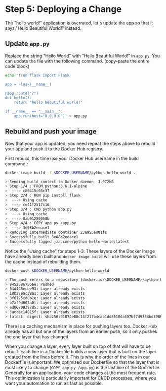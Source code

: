 # Step 5: Deploying a Change

The "hello world!" application is overrated, let's update the app so that it says "Hello Beautiful World!" instead.

## Update `app.py`

Replace the string "Hello World" with "Hello Beautiful World!" in `app.py`. You can update the file with the following command. \(copy-paste the entire code block\)

```bash
echo 'from flask import Flask

app = Flask(__name__)

@app.route("/")
def hello():
    return "hello beautiful world!"

if __name__ == "__main__":
    app.run(host="0.0.0.0")' > app.py
```

## Rebuild and push your image

Now that your app is updated, you need repeat the steps above to rebuild your app and push it to the Docker Hub registry.

First rebuild, this time use your Docker Hub username in the build command.:

```bash
docker image build -t $DOCKER_USERNAME/python-hello-world .
```

```bash
> Sending build context to Docker daemon  3.072kB
> Step 1/4 : FROM python:3.6.1-alpine
>  ---> c86415c03c37
> Step 2/4 : RUN pip install flask
>  ---> Using cache
>  ---> ce41f2517c16
> Step 3/4 : CMD python app.py
>  ---> Using cache
>  ---> 0ab91286958b
> Step 4/4 : COPY app.py /app.py
>  ---> 3e08b2eeace1
> Removing intermediate container 23a955e881fc
> Successfully built 3e08b2eeace1
> Successfully tagged jzaccone/python-hello-world:latest
```

Notice the "Using cache" for steps 1-3. These layers of the Docker Image have already been built and `docker image build` will use these layers from the cache instead of rebuilding them.

```bash
docker push $DOCKER_USERNAME/python-hello-world
```

```bash
> The push refers to a repository [docker.io/<DOCKER_USERNAME>/python-hello-world]
> 94525867566e: Pushed 
> 64d445ecbe93: Layer already exists 
> 18b27eac38a1: Layer already exists 
> 3f6f25cd8b1e: Layer already exists 
> b7af9d602a0f: Layer already exists 
> ed06208397d5: Layer already exists 
> 5accac14015f: Layer already exists 
> latest: digest: sha256:91874e88c14f217b4cab1dd5510da307bf7d9364bd39860c9cc8688573ab1a3a size: 1786
```

There is a caching mechanism in place for pushing layers too. Docker Hub already has all but one of the layers from an earlier push, so it only pushes the one layer that has changed.

When you change a layer, every layer built on top of that will have to be rebuilt. Each line in a Dockerfile builds a new layer that is built on the layer created from the lines before it. This is why the order of the lines in our Dockerfile is important. We optimized our Dockerfile so that the layer that is most likely to change \(`COPY app.py /app.py`\) is the last line of the Dockerfile. Generally for an application, your code changes at the most frequent rate. This optimization is particularly important for CI/CD processes, where you want your automation to run as fast as possible.

